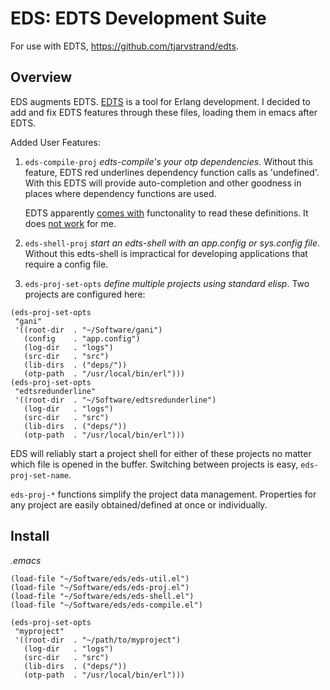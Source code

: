 # EDS: EDTS Development Suite

For use with EDTS, https://github.com/tjarvstrand/edts.

## Overview

EDS augments EDTS. [EDTS][1] is a tool for Erlang development. I decided to add and fix EDTS features through these files, loading them in emacs after EDTS.

Added User Features:

  1. `eds-compile-proj` _edts-compile's your otp dependencies_. Without this feature, EDTS red underlines dependency function calls as 'undefined'. With this EDTS will provide auto-completion and other goodness in places where dependency functions are used.

     EDTS apparently [comes with][1] functonality to read these definitions. It does [not work][2] for me.

  2. `eds-shell-proj` _start an edts-shell with an app.config or sys.config file_. Without this edts-shell is impractical for developing applications that require a config file.

  3. `eds-proj-set-opts` _define multiple projects using standard elisp_. Two projects are configured here:
  ```elisp
  (eds-proj-set-opts 
   "gani"
   '((root-dir  . "~/Software/gani") 
     (config    . "app.config")
     (log-dir   . "logs") 
     (src-dir   . "src")
     (lib-dirs  . ("deps/"))
     (otp-path  . "/usr/local/bin/erl")))
  (eds-proj-set-opts
   "edtsredunderline"
   '((root-dir  . "~/Software/edtsredunderline") 
     (log-dir   . "logs") 
     (src-dir   . "src")
     (lib-dirs  . ("deps/"))
     (otp-path  . "/usr/local/bin/erl")))
  ```
  EDS will reliably start a project shell for either of these projects no matter which file is opened in the buffer. Switching between projects is easy, `eds-proj-set-name`.

`eds-proj-*` functions simplify the project data management. Properties for any project are easily obtained/defined at once or individually.

## Install

*.emacs*
```elisp
(load-file "~/Software/eds/eds-util.el")
(load-file "~/Software/eds/eds-proj.el")
(load-file "~/Software/eds/eds-shell.el")
(load-file "~/Software/eds/eds-compile.el")

(eds-proj-set-opts
 "myproject"
 '((root-dir  . "~/path/to/myproject") 
   (log-dir   . "logs") 
   (src-dir   . "src")
   (lib-dirs  . ("deps/"))
   (otp-path  . "/usr/local/bin/erl")))
```


[1]: https://github.com/tjarvstrand/edts "edts"
[2]: https://github.com/tjarvstrand/edts/issues/160#issuecomment-68508372 "redunderline"
[3]: https://github.com/iambumblehead/edtsredunderline "redunderline"
